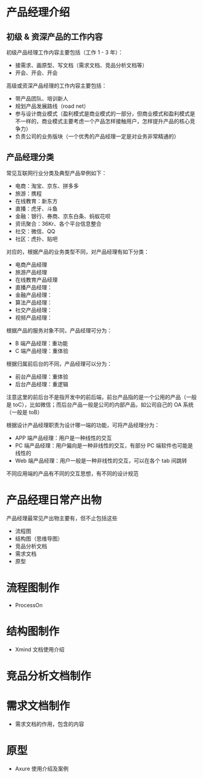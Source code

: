# 产品经理介绍

## 初级 & 资深产品的工作内容

初级产品经理工作内容主要包括（工作 1 - 3 年）：

- 接需求、画原型、写文档（需求文档、竞品分析文档等）
- 开会、开会、开会

高级或资深产品经理的工作内容主要包括：

- 带产品团队、培训新人
- 规划产品发展路线（road net）
- 参与设计商业模式（盈利模式是商业模式的一部分，但商业模式和盈利模式是不一样的，商业模式主要考虑一个产品怎样接触用户，怎样提升产品的核心竞争力）
- 负责公司的业务版块（一个优秀的产品经理一定是对业务非常精通的）

## 产品经理分类

常见互联网行业分类及典型产品举例如下：

- 电商：淘宝、京东、拼多多
- 旅游：携程
- 在线教育：新东方
- 直播：虎牙、斗鱼
- 金融：银行、券商、京东白条、蚂蚁花呗
- 资讯聚合：36Kr、各个平台信息整合
- 社交：微信、QQ
- 社区：虎扑、贴吧

对应的，根据产品的业务类型不同，对产品经理有如下分类：

- 电商产品经理
- 旅游产品经理
- 在线教育产品经理
- 直播产品经理：
- 金融产品经理：
- 算法产品经理：
- 社交产品经理：
- 视频产品经理：

根据产品的服务对象不同，产品经理可分为：

- B 端产品经理：重功能
- C 端产品经理：重体验

根据归属前后台的不同，产品经理可以分为：

- 前台产品经理：重体验
- 后台产品经理：重逻辑

注意这里的前后台不是指开发中的前后端，前台产品指的是一个公用的产品（一般是 toC），比如微信；而后台产品一般是公司的内部产品，如公司自己的 OA 系统（一般是 toB）

根据设计产品经理职责为设计哪一端的功能，可将产品经理分为：

- APP 端产品经理：用户是一种线性的交互
- PC 端产品经理：用户偏向是一种非线性的交互，有部分 PC 端软件也可能是线性的
- Web 端产品经理：用户一般是一种非线性的交互，可以在各个 tab 间跳转

不同应用端的产品有不同的交互思想，有不同的设计规范

# 产品经理日常产出物

产品经理最常见产出物主要有，但不止包括这些

- 流程图
- 结构图（思维导图）
- 竞品分析文档
- 需求文档
- 原型

# 流程图制作

- ProcessOn

# 结构图制作

- Xmind 文档使用介绍

# 竞品分析文档制作

# 需求文档制作

- 需求文档的作用，包含的内容

# 原型

- Axure 使用介绍及案例
